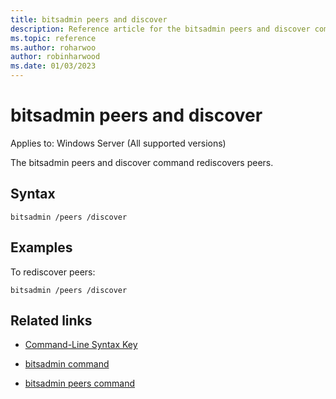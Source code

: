 ```yaml
---
title: bitsadmin peers and discover
description: Reference article for the bitsadmin peers and discover command that rediscovers peers.
ms.topic: reference
ms.author: roharwoo
author: robinharwood
ms.date: 01/03/2023
---
```


# bitsadmin peers and discover

Applies to: Windows Server (All supported versions)

The bitsadmin peers and discover command rediscovers peers.

## Syntax

```
bitsadmin /peers /discover
```

## Examples

To rediscover peers:

```
bitsadmin /peers /discover
```

## Related links

- [Command-Line Syntax Key](command-line-syntax-key.md)

- [bitsadmin command](bitsadmin.md)

- [bitsadmin peers command](bitsadmin-peers.md)
